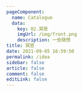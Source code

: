 ```yaml
---
pageComponent:
  name: Catalogue
  data:
    key: 02.冥思
    imgUrl: /img/front.png
    description: 一些随想
title: 冥思
date: 2021-09-05 16:59:50
permalink: /idea
sidebar: false
article: false
comment: false
editLink: false
---
```

